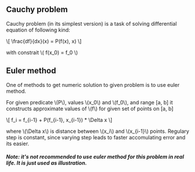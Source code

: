 ## Cauchy problem

Cauchy problem (in its simplest version) is a task of solving differential equation 
of following kind:

\\[
    \frac{df}{dx}(x) = P(f(x), x)
\\]

with constrait \\( f(x_0) = f_0 \\)

## Euler method

One of methods to get numeric solution to given problem is to use euler method.

For given predicate \\(P\\), values \\(x_0\\) and \\(f_0\\), and range [a, b] it constructs
approximate values of \\(f\\) for given set of points on [a, b]

\\[
    f_i = f_{i-1} + P(f_{i-1}, x_{i-1}) * \Delta x
\\]

where \\(\Delta x\\) is distance between \\(x_i\\) and \\(x_{i-1}\\) points. Regulary step is constant, since varying step leads to faster accomulating error and its easier.

##### Note: it's not recommended to use euler method for this problem in real life. It is just used as illustration.

